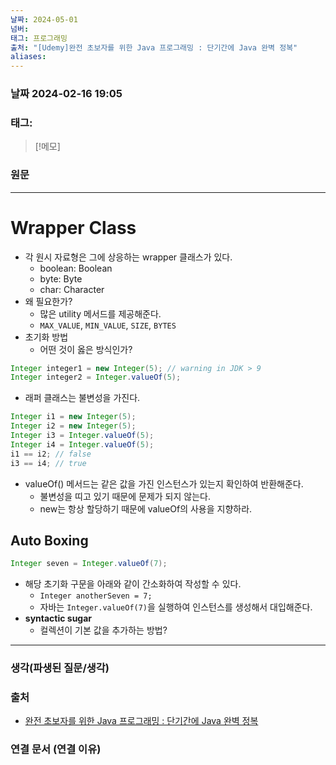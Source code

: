 ```yaml
---
날짜: 2024-05-01
넘버: 
태그: 프로그래밍
출처: "[Udemy]완전 초보자를 위한 Java 프로그래밍 : 단기간에 Java 완벽 정복"
aliases:
---
```

### 날짜  2024-02-16 19:05

### 태그:

>[!메모]
>

### 원문
---
# Wrapper Class
- 각 원시 자료형은 그에 상응하는 wrapper 클래스가 있다.
	- boolean: Boolean
	- byte: Byte
	- char: Character
- 왜 필요한가?
	- 많은 utility 메서드를 제공해준다.
	- `MAX_VALUE`, `MIN_VALUE`, `SIZE`, `BYTES`
- 초기화 방법
	- 어떤 것이 옳은 방식인가?
```java
Integer integer1 = new Integer(5); // warning in JDK > 9
Integer integer2 = Integer.valueOf(5);
```
- 래퍼 클래스는 불변성을 가진다.
```java
Integer i1 = new Integer(5);
Integer i2 = new Integer(5);
Integer i3 = Integer.valueOf(5);
Integer i4 = Integer.valueOf(5);
i1 == i2; // false
i3 == i4; // true
```
- valueOf() 메서드는 같은 값을 가진 인스턴스가 있는지 확인하여 반환해준다. 
	- 불변성을 띠고 있기 때문에 문제가 되지 않는다.
	- new는 항상 할당하기 때문에 valueOf의 사용을 지향하라.
## Auto Boxing
```java
Integer seven = Integer.valueOf(7);
```
- 해당 초기화 구문을 아래와 같이 간소화하여 작성할 수 있다.
	- `Integer anotherSeven = 7;`
	- 자바는 `Integer.valueOf(7)`을 실행하여 인스턴스를 생성해서 대입해준다.
- **syntactic sugar**
	- 컬렉션이 기본 값을 추가하는 방법?
---
### 생각(파생된 질문/생각)

### 출처
- [완전 초보자를 위한 Java 프로그래밍 : 단기간에 Java 완벽 정복](https://www.udemy.com/course/best-java-programming/?couponCode=ST6MT42324)

### 연결 문서 (연결 이유)
